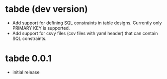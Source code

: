 # tabde (dev version)

* Add support for defining SQL constraints in table designs. Currently only
  PRIMARY KEY is supported.
* Add support for csvy files (csv files with yaml header) that can contain SQL 
  constraints.



# tabde 0.0.1

* initial release
